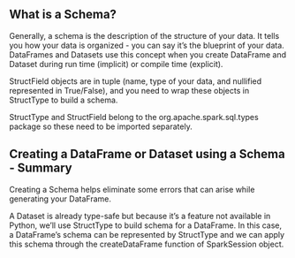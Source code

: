 ## What is a Schema?
Generally, a schema is the description of the structure of your data. It tells you how your data is organized - you can say it’s the blueprint of your data. DataFrames and Datasets use this concept when you create DataFrame and Dataset during run time (implicit) or compile time (explicit).

StructField objects are in tuple (name, type of your data, and nullified represented in True/False), and you need to wrap these objects in StructType to build a schema.

StructType and StructField belong to the org.apache.spark.sql.types package so these need to be imported separately.

## Creating a DataFrame or Dataset using a Schema - Summary
Creating a Schema helps eliminate some errors that can arise while generating your DataFrame.

A Dataset is already type-safe but because it’s a feature not available in Python, we’ll use StructType to build schema for a DataFrame. In this case, a DataFrame’s schema can be represented by StructType and we can apply this schema through the createDataFrame function of SparkSession object.

